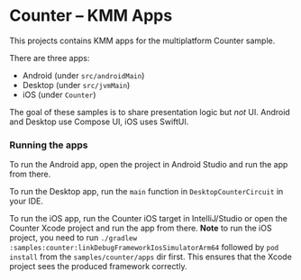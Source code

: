 Counter – KMM Apps
==================

This projects contains KMM apps for the multiplatform Counter sample.

There are three apps:
- Android (under `src/androidMain`)
- Desktop (under `src/jvmMain`)
- iOS (under `Counter`)

The goal of these samples is to share presentation logic but _not_ UI. Android and Desktop use Compose UI, iOS uses SwiftUI.

### Running the apps

To run the Android app, open the project in Android Studio and run the app from there.

To run the Desktop app, run the `main` function in `DesktopCounterCircuit` in your IDE.

To run the iOS app, run the Counter iOS target in IntelliJ/Studio or open the Counter Xcode project and run the app from there. **Note** to run the iOS project, you need to run `./gradlew :samples:counter:linkDebugFrameworkIosSimulatorArm64` followed by `pod install` from the `samples/counter/apps` dir first. This ensures that the Xcode project sees the produced framework correctly.
